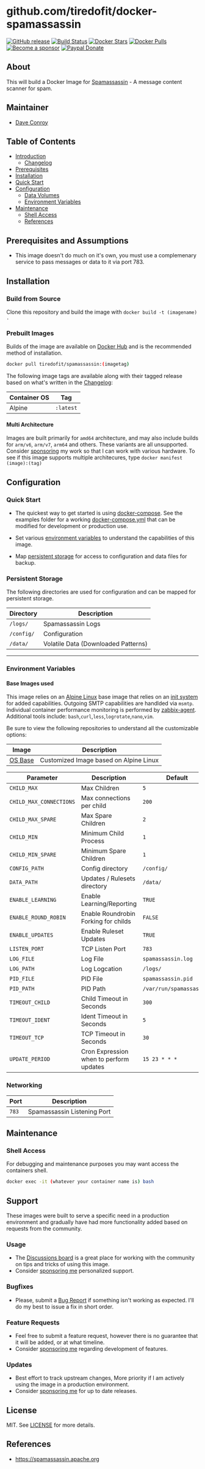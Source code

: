 # github.com/tiredofit/docker-spamassassin

[![GitHub release](https://img.shields.io/github/v/tag/tiredofit/docker-spamassassin?style=flat-square)](https://github.com/tiredofit/docker-spamassassin/releases/latest)
[![Build Status](https://img.shields.io/github/workflow/status/tiredofit/docker-spamassassin/build?style=flat-square)](https://github.com/tiredofit/docker-spamassassin/actions?query=workflow%3Abuild)
[![Docker Stars](https://img.shields.io/docker/stars/tiredofit/spamassassin.svg?style=flat-square&logo=docker)](https://hub.docker.com/r/tiredofit/spamassassin/)
[![Docker Pulls](https://img.shields.io/docker/pulls/tiredofit/spamassassin.svg?style=flat-square&logo=docker)](https://hub.docker.com/r/tiredofit/spamassassin/)
[![Become a sponsor](https://img.shields.io/badge/sponsor-tiredofit-181717.svg?logo=github&style=flat-square)](https://github.com/sponsors/tiredofit)
[![Paypal Donate](https://img.shields.io/badge/donate-paypal-00457c.svg?logo=paypal&style=flat-square)](https://www.paypal.me/tiredofit)


## About

This will build a Docker Image for [Spamassassin](https://spamassassin.apache.org) - A message content scanner for spam.
## Maintainer

- [Dave Conroy](https://github.com/tiredofit/)

## Table of Contents

- [Introduction](#introduction)
    - [Changelog](CHANGELOG.md)
- [Prerequisites](#prerequisites)
- [Installation](#installation)
- [Quick Start](#quick-start)
- [Configuration](#configuration)
    - [Data Volumes](#data-volumes)
    - [Environment Variables](#environmentvariables)
- [Maintenance](#maintenance)
    - [Shell Access](#shell-access)
   - [References](#references)

## Prerequisites and Assumptions

- This image doesn't do much on it's own, you must use a complemenary service to pass messages or data to it via port 783.

## Installation
### Build from Source
Clone this repository and build the image with `docker build -t (imagename) .`

### Prebuilt Images
Builds of the image are available on [Docker Hub](https://hub.docker.com/r/tiredofit/spamassassin) and is the recommended method of installation.

```bash
docker pull tiredofit/spamassassin:(imagetag)
```
The following image tags are available along with their tagged release based on what's written in the [Changelog](CHANGELOG.md):

| Container OS | Tag       |
| ------------ | --------- |
| Alpine       | `:latest` |

#### Multi Architecture
Images are built primarily for `amd64` architecture, and may also include builds for `arm/v6`, `arm/v7`, `arm64` and others. These variants are all unsupported. Consider [sponsoring](https://github.com/sponsors/tiredofit) my work so that I can work with various hardware. To see if this image supports multiple architecures, type `docker manifest (image):(tag)`

## Configuration

### Quick Start

* The quickest way to get started is using [docker-compose](https://docs.docker.com/compose/). See the examples folder for a working [docker-compose.yml](examples/docker-compose.yml) that can be modified for development or production use.

* Set various [environment variables](#environment-variables) to understand the capabilities of this image.
* Map [persistent storage](#data-volumes) for access to configuration and data files for backup.
### Persistent Storage

The following directories are used for configuration and can be mapped for persistent storage.

| Directory  | Description                         |
| ---------- | ----------------------------------- |
| `/logs/`   | Spamassassin Logs                   |
| `/config/` | Configuration                       |
| `/data/`   | Volatile Data (Downloaded Patterns) |

* * *
### Environment Variables

#### Base Images used

This image relies on an [Alpine Linux](https://hub.docker.com/r/tiredofit/alpine) base image that relies on an [init system](https://github.com/just-containers/s6-overlay) for added capabilities. Outgoing SMTP capabilities are handlded via `msmtp`. Individual container performance monitoring is performed by [zabbix-agent](https://zabbix.org). Additional tools include: `bash`,`curl`,`less`,`logrotate`,`nano`,`vim`.

Be sure to view the following repositories to understand all the customizable options:

| Image                                                  | Description                            |
| ------------------------------------------------------ | -------------------------------------- |
| [OS Base](https://github.com/tiredofit/docker-alpine/) | Customized Image based on Alpine Linux |

| Parameter               | Description                             | Default                  |
| ----------------------- | --------------------------------------- | ------------------------ |
| `CHILD_MAX`             | Max Children                            | `5`                      |
| `CHILD_MAX_CONNECTIONS` | Max connections per child               | `200`                    |
| `CHILD_MAX_SPARE`       | Max Spare Children                      | `2`                      |
| `CHILD_MIN`             | Minimum Child Process                   | `1`                      |
| `CHILD_MIN_SPARE`       | Minimum Spare Children                  | `1`                      |
| `CONFIG_PATH`           | Config directory                        | `/config/`               |
| `DATA_PATH`             | Updates / Rulesets directory            | `/data/`                 |
| `ENABLE_LEARNING`       | Enable Learning/Reporting               | `TRUE`                   |
| `ENABLE_ROUND_ROBIN`    | Enable Roundrobin Forking for childs    | `FALSE`                  |
| `ENABLE_UPDATES`        | Enable Ruleset Updates                  | `TRUE`                   |
| `LISTEN_PORT`           | TCP Listen Port                         | `783`                    |
| `LOG_FILE`              | Log File                                | `spamassassin.log`       |
| `LOG_PATH`              | Log Logcation                           | `/logs/`                 |
| `PID_FILE`              | PID File                                | `spamassassin.pid`       |
| `PID_PATH`              | PID Path                                | `/var/run/spamassassin/` |
| `TIMEOUT_CHILD`         | Child Timeout in Seconds                | `300`                    |
| `TIMEOUT_IDENT`         | Ident Timeout in Seconds                | `5`                      |
| `TIMEOUT_TCP`           | TCP Timeout in Seconds                  | `30`                     |
| `UPDATE_PERIOD`         | Cron Expression when to perform updates | `15 23 * * *`            |

### Networking

| Port  | Description                 |
| ----- | --------------------------- |
| `783` | Spamassassin Listening Port |

## Maintenance
### Shell Access

For debugging and maintenance purposes you may want access the containers shell.

```bash
docker exec -it (whatever your container name is) bash
```

## Support

These images were built to serve a specific need in a production environment and gradually have had more functionality added based on requests from the community.
### Usage
- The [Discussions board](../../discussions) is a great place for working with the community on tips and tricks of using this image.
- Consider [sponsoring me](https://github.com/sponsors/tiredofit) personalized support.
### Bugfixes
- Please, submit a [Bug Report](issues/new) if something isn't working as expected. I'll do my best to issue a fix in short order.

### Feature Requests
- Feel free to submit a feature request, however there is no guarantee that it will be added, or at what timeline.
- Consider [sponsoring me](https://github.com/sponsors/tiredofit) regarding development of features.

### Updates
- Best effort to track upstream changes, More priority if I am actively using the image in a production environment.
- Consider [sponsoring me](https://github.com/sponsors/tiredofit) for up to date releases.

## License
MIT. See [LICENSE](LICENSE) for more details.

## References

* https://spamassassin.apache.org
